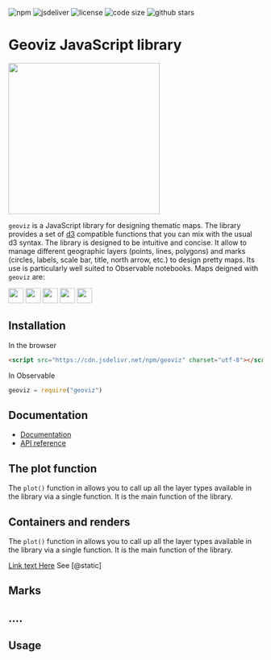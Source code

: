 ![npm](https://img.shields.io/npm/v/geoviz) ![jsdeliver](https://img.shields.io/jsdelivr/npm/hw/geoviz) ![license](https://img.shields.io/badge/license-MIT-success) ![code size](https://img.shields.io/github/languages/code-size/neocarto/geoviz) ![github stars](https://img.shields.io/github/stars/neocarto/geoviz?style=social)

# Geoviz JavaScript library

<img src = "img/logo.jpeg" width = 300></img>



`geoviz` is a JavaScript library for designing thematic maps. The library provides a set of [d3](https://github.com/d3/d3) compatible functions that you can mix with the usual d3 syntax. The library is designed to be intuitive and concise. It allow to manage different geographic layers (points, lines, polygons) and marks (circles, labels, scale bar, title, north arrow, etc.) to design pretty maps. Its use is particularly well suited to Observable notebooks. Maps deigned with `geoviz` are:

<img src="img/thematic.svg" style="height: 30px"/>  <img src="img/vectorial.svg" style="height: 30px"/> <img src="img/interactive.svg" style="height: 30px"/>  <img src="img/interoperable.svg" style="height: 30px"/> <img src="img/zoomable.svg" style="height: 30px"/>

## Installation

In the browser

```html
<script src="https://cdn.jsdelivr.net/npm/geoviz" charset="utf-8"></script>
```

In Observable

~~~js
geoviz = require("geoviz")
~~~

## Documentation

- [Documentation](https://observablehq.com/@neocartocnrs/geoviz)
- [API reference](https://riatelab.github.io/geoviz/docs)


## The plot function

The `plot()` function in allows you to call up all the layer types available in the library via a single function. It is the main function of the library. 


## Containers and renders

The `plot()` function in allows you to call up all the layer types available in the library via a single function. It is the main function of the library. 

[Link text Here](https://link-url-here.org)
See [@static]

## Marks

## ....

## Usage

<!-- **1 - Simple map**

~~~js
let geojson =   "./world.json"
d3.json(geojson).then(data => {
let svg = geoviz.create({projection: d3.geoEqualEarth()})
svg.outline({fill: "#267A8A"})
svg.graticule({stroke: "white", strokeWidth: 0.4})
svg.path({data: data, fill: "#F8D993", stroke: "#ada9a6", strokeWidth:0.5, tip:d => d.properties.NAMEen})
svg.header({fontSize: 30, text: "A Simple World Map", fill: "#267A8A", fontWeight: "bold", fontFamily: "Tangerine"})
document.body.appendChild(svg.render())
})
~~~

Demo: [simple.html](https://neocarto.github.io/geoviz/examples/simple.html)

**2 - Circles**

~~~js
let geojson =   "./world.json"
d3.json(geojson).then(data => {
let svg = geoviz.create({projection: d3.geoEqualEarth()})
svg.path({datum: data, fill: "white", fillOpacity:0.4})
svg.circle({data: data, r: "pop", fill: "#f07d75"})
document.body.appendChild(svg.render())
})

~~~

Demo: [bubble.html](https://neocarto.github.io/geoviz/examples/bubble.html) & [dorling.html](https://neocarto.github.io/geoviz/examples/dorling.html)

**3 - Choropleth**

~~~js
let geojson =   "./world.json"
d3.json(geojson).then(data => {
let svg = geoviz.create({projection: d3.geoEqualEarth()})
let choro = geoviz.tool.choro(data.features.map((d) => d.properties.gdppc), {method: "quantile", colors: "Matter"})
svg.path({data: data, fill: d =>  choro.colorize(d.properties.gdppc), stroke: "white", strokeWidth:0.5})
document.body.appendChild(svg.render())
})
~~~

Demo: [choropleth.html](https://neocarto.github.io/geoviz/examples/choropleth.html)

**4 - Typology**

~~~js
let geojson =   "./world.json"

d3.json(geojson).then(data => {
let svg = geoviz.create({projection: d3.geoEqualEarth()})
let typo = geoviz.tool.typo(data.features.map((d) => d.properties.region), {colors: "Set3"});
svg.path({data: data, fill: (d) => typo.colorize(d.properties.region), stroke: "white", strokeWidth:0.5})
document.body.appendChild(svg.render())
})
~~~

Demo: [typo.html](https://neocarto.github.io/geoviz/examples/typo.html)

**5 - Zoomable tiles**

~~~js
let geojson =   "./world.json"
d3.json(geojson).then(data => {
let svg = geoviz.create({projection:"mercator", zoomable:true})
svg.tile({url: (x, y, z) =>
        `https://server.arcgisonline.com/ArcGIS/rest/services/World_Street_Map/MapServer/tile/${z}/${y}/${x}.png`
    })
document.body.appendChild(svg.render())
})
~~~

Demo: [tiles.html](https://neocarto.github.io/geoviz/examples/tiles.html) -->